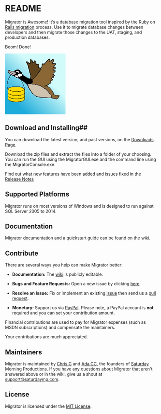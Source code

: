 # README #

Migrator is Awesome!  It’s a database migration tool inspired by the [Ruby on Rails migration](http://edgeguides.rubyonrails.org/active_record_migrations.html) process.  Use it to migrate database changes between developers and then migrate those changes to the UAT, staging, and production databases.

Boom! Done! 

![Goose](Logo/GooseSmall.png)

## Download and Installing##

You can download the latest version, and past versions, on the [Downloads Page](https://bitbucket.org/saturdaymp/migrator/downloads).

Download the zip files and extract the files into a folder of your choosing.  You can run the GUI using the MigratorGUI.exe and the command line using the MigratorConsole.exe.

Find out what new features have been added and issues fixed in the [Release Notes](https://bitbucket.org/saturdaymp/migrator/wiki/Migrator%20Release%20Notes)

## Supported Platforms ##

Migrator runs on most versions of Windows and is designed to run against SQL Server 2005 to 2014.

## Documentation ##

Migrator documentation and a quickstart guide can be found on the [wiki](https://bitbucket.org/saturdaymp/migrator/wiki/Home).

## Contribute ##

There are several ways you help can make Migrator better:

- **Documentation:** The [wiki](https://bitbucket.org/saturdaymp/migrator/wiki) is publicly editable.

- **Bugs and Feature Requests:** Open a new issue by clicking [here](https://bitbucket.org/saturdaymp/migrator/issues).

- **Resolve an Issue:** Fix or implement an existing [issue](https://bitbucket.org/saturdaymp/migrator/issues?status=new&status=open) then send us a [pull request](https://confluence.atlassian.com/bitbucket/work-with-pull-requests-223220593.html).

- **Monetary:** Support us via [PayPal](https://www.paypal.com/cgi-bin/webscr?cmd=_s-xclick&hosted_button_id=BZMRHHT7A43C2). Please note, a PayPal account is **not** required and you can set your contribution amount.

Financial contributions are used to pay for Migrator expenses (such as MSDN subscriptions) and compensate the maintainers.

Your contributions are much appreciated.

## Maintainers ##

Migrator is maintained by [Chris C](https://bitbucket.org/chris_c/) and [Ada CC](https://bitbucket.org/AdaChan-Cumming/), the founders of [Saturday Morning Productions](http://saturdaymp.com/).  If you have any questions about Migrator that aren't answered above or in the wiki, give us a shout at <support@saturdaymp.com>.

<div>
<form action="/your-server-side-code" method="POST">
  <script
    src="https://checkout.stripe.com/checkout.js" class="stripe-button"
    data-key="pk_test_nyJQQMAy2LviHqo1wDtnIvET"
    data-amount="999"
    data-name="Saturday Morning Productions Inc."
    data-description="Widget"
    data-image="https://s3.amazonaws.com/stripe-uploads/acct_16vrxaKFJHykjpVimerchant-icon-1493220279865-logo_square_250w%20-%20Copy.png"
    data-locale="auto"
    data-currency="cad">
  </script>
</form>
</div>


## License ##

Migrator is licensed under the [MIT License](License.txt).